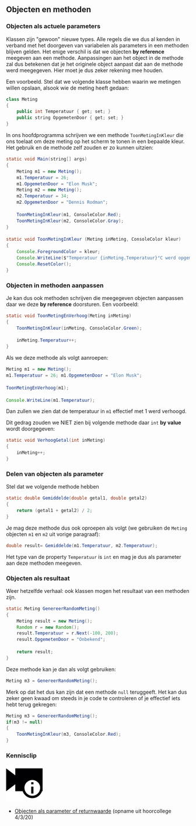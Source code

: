 ## Objecten en methoden
### Objecten als actuele parameters

Klassen zijn "gewoon" nieuwe types. Alle regels die we dus al kenden in verband met het doorgeven van variabelen als parameters in een methoden blijven gelden.
Het enige verschil is dat we objecten **by reference** meegeven aan een methode. Aanpassingen aan het object in de methode zal dus betekenen dat je het originele object aanpast dat aan de methode werd meegegeven. Hier moet je dus zeker rekening mee houden.

Een voorbeeld. Stel dat we volgende klasse hebben waarin we metingen willen opslaan, alsook wie de meting heeft gedaan:

```java
class Meting
{
    public int Temperatuur { get; set; }
    public string OpgemetenDoor { get; set; }
}
```

In ons hoofdprogramma schrijven we een methode ``ToonMetingInKleur`` die ons toelaat om deze meting op het scherm te tonen in een bepaalde kleur. Het gebruik en de methode zelf zouden er zo kunnen uitzien:

```java
static void Main(string[] args)
{
    Meting m1 = new Meting();
    m1.Temperatuur = 26; 
    m1.OpgemetenDoor = "Elon Musk";
    Meting m2 = new Meting();
    m2.Temperatuur = 34; 
    m2.OpgemetenDoor = "Dennis Rodman";

    ToonMetingInKleur(m1, ConsoleColor.Red);
    ToonMetingInKleur(m2, ConsoleColor.Gray);
}

static void ToonMetingInKleur (Meting inMeting, ConsoleColor kleur)
{
    Console.ForegroundColor = kleur;
    Console.WriteLine($"Temperatuur {inMeting.Temperatuur}°C werd opgemeten door {inMeting.OpgemetenDoor}");
    Console.ResetColor();
}
```

### Objecten in methoden aanpassen

Je kan dus ook methoden schrijven die meegegeven objecten aanpassen daar we deze **by reference** doorsturen. Een voorbeeld:

```java
static void ToonMetingEnVerhoog(Meting inMeting)
{
    ToonMetingInKleur(inMeting, ConsoleColor.Green);

    inMeting.Temperatuur++;
}
```

Als we deze methode als volgt aanroepen:
```java
Meting m1 = new Meting();
m1.Temperatuur = 26; m1.OpgemetenDoor = "Elon Musk";

ToonMetingEnVerhoog(m1);

Console.WriteLine(m1.Temperatuur);
```

Dan zullen we zien dat de temperatuur in ``m1`` effectief met 1 werd verhoogd.

Dit gedrag zouden we NIET zien bij volgende methode daar ``int`` **by value** wordt doorgegeven:

```java
static void VerhoogGetal(int inMeting)
{
    inMeting++;
}
```

### Delen van objecten als parameter

Stel dat we volgende methode hebben

```java
static double Gemiddelde(double getal1, double getal2)
{
    return (getal1 + getal2) / 2;
}
```

Je mag deze methode dus ook oproepen als volgt (we gebruiken de ``Meting`` objecten ``m1`` en ``m2`` uit vorige paragraaf):

```java
double result= Gemiddelde(m1.Temperatuur, m2.Temperatuur);
```

Het type van de property ``Temperatuur`` is ``int`` en mag je dus als parameter aan deze methoden meegeven.

### Objecten als resultaat

Weer hetzelfde verhaal: ook klassen mogen het resultaat van een methoden zijn.

```java
static Meting GenereerRandomMeting()
{
    Meting result = new Meting();
    Random r = new Random();
    result.Temperatuur = r.Next(-100, 200);
    result.OpgemetenDoor = "Onbekend";

    return result;
}
```

Deze methode kan je dan als volgt gebruiken:

```java
Meting m3 = GenereerRandomMeting();
```

Merk op dat het dus kan zijn dat een methode ``null`` teruggeeft. Het kan dus zeker geen kwaad om steeds in je code te controleren of je effectief iets hebt terug gekregen:

```java
Meting m3 = GenereerRandomMeting();
if(m3 != null)
{
    ToonMetingInKleur(m3, ConsoleColor.Red);
}
```

<!---NOBOOKSTART--->
### Kennisclip
![](../assets/infoclip.png)
* [Objecten als parameter of returnwaarde](https://ap.cloud.panopto.eu/Panopto/Pages/Viewer.aspx?id=8dbbc3f8-56ed-4657-82a7-ab7400e422bc) (opname uit hoorcollege 4/3/20)
<!---NOBOOKEND--->